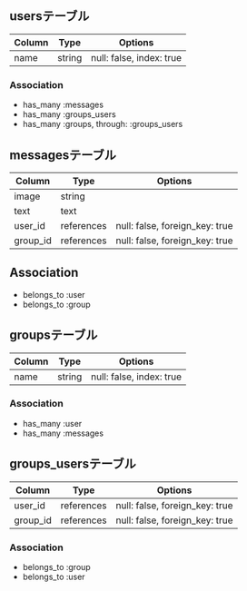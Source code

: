 ## usersテーブル

|Column|Type|Options|
|------|----|-------|
|name|string|null: false, index: true|
### Association
- has_many :messages
- has_many :groups_users
- has_many :groups, through: :groups_users

## messagesテーブル

|Column|Type|Options|
|------|----|-------|
|image|string||
|text|text||
|user_id|references|null: false, foreign_key: true|
|group_id|references|null: false, foreign_key: true|
## Association
- belongs_to :user
- belongs_to :group

## groupsテーブル

|Column|Type|Options|
|------|----|-------|
|name|string|null: false, index: true|
### Association
- has_many :user
- has_many :messages

## groups_usersテーブル

|Column|Type|Options|
|------|----|-------|
|user_id|references|null: false, foreign_key: true|
|group_id|references|null: false, foreign_key: true|
### Association
- belongs_to :group
- belongs_to :user
